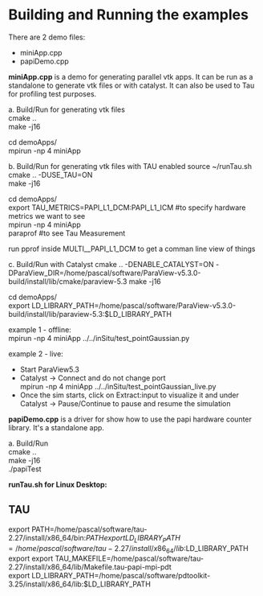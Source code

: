 # Building and Running the examples

There are 2 demo files:

- miniApp.cpp
- papiDemo.cpp

**miniApp.cpp** is a demo for generating parallel vtk apps. It can be run as a standalone to generate vtk files or with catalyst. It can also be used to Tau for profiling test purposes.

a. Build/Run for generating vtk files  
cmake ..  
make -j16  

cd demoApps/  
mpirun -np 4 miniApp  

b. Build/Run for generating vtk files with TAU enabled
source ~/runTau.sh  
cmake .. -DUSE_TAU=ON  
make -j16  

cd demoApps/  
export TAU_METRICS=PAPI_L1_DCM:PAPI_L1_ICM #to specify hardware metrics we want to see  
mpirun -np 4 miniApp  
paraprof  #to see Tau Measurement  

run pprof inside MULTI__PAPI_L1_DCM to get a comman line view of things  

c. Build/Run with Catalyst
cmake .. -DENABLE_CATALYST=ON -DParaView_DIR=/home/pascal/software/ParaView-v5.3.0-build/install/lib/cmake/paraview-5.3
make -j16  

cd demoApps/  
export LD_LIBRARY_PATH=/home/pascal/software/ParaView-v5.3.0-build/install/lib/paraview-5.3:$LD_LIBRARY_PATH  

example 1 - offline:  
  mpirun -np 4 miniApp ../../inSitu/test_pointGaussian.py  

example 2 - live:  

- Start ParaView5.3  
- Catalyst -> Connect and do not change port  
  mpirun -np 4 miniApp ../../inSitu/test_pointGaussian_live.py  
- Once the sim starts, click on Extract:input to visualize it and under Catalyst -> Pause/Continue to pause and resume the simulation  

**papiDemo.cpp** is a driver for show how to use the papi hardware counter library. It's a standalone app.

a. Build/Run  
cmake ..  
make -j16  
./papiTest  

**runTau.sh for Linux Desktop:**

## TAU

export PATH=/home/pascal/software/tau-2.27/install/x86_64/bin:$PATH  
export LD_LIBRARY_PATH=/home/pascal/software/tau-2.27/install/x86_64/lib:$LD_LIBRARY_PATH  
export export TAU_MAKEFILE=/home/pascal/software/tau-2.27/install/x86_64/lib/Makefile.tau-papi-mpi-pdt  
export LD_LIBRARY_PATH=/home/pascal/software/pdtoolkit-3.25/install/x86_64/lib:$LD_LIBRARY_PATH  